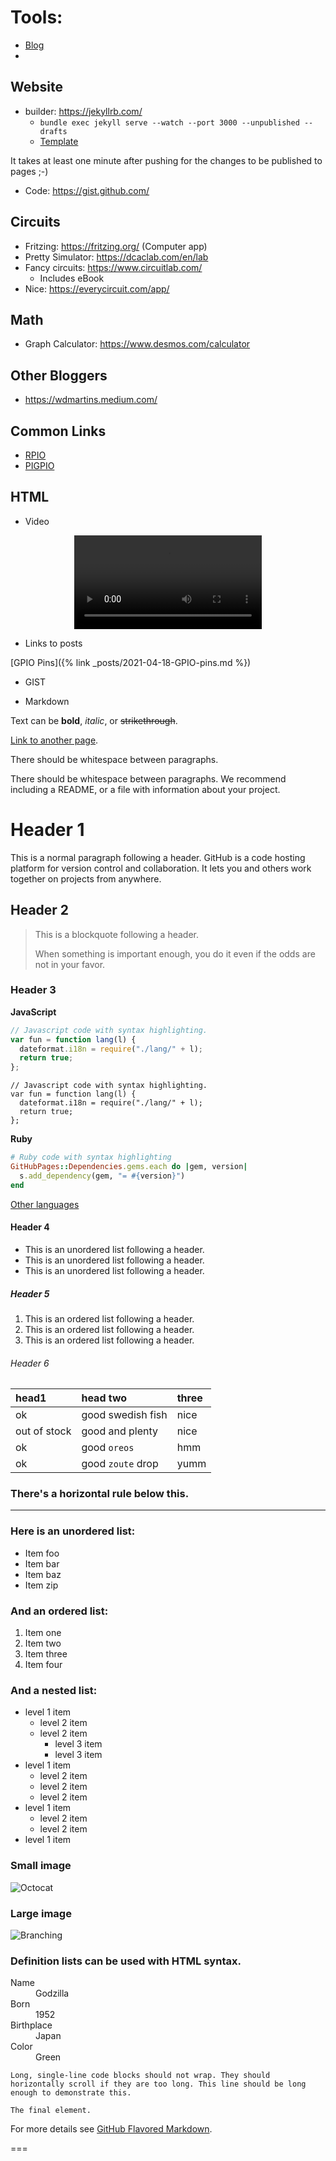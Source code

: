 # Tools:

- [Blog](https://eltoroit.github.io/)
-

## Website

- builder: https://jekyllrb.com/
  - `bundle exec jekyll serve --watch --port 3000 --unpublished --drafts`
  - [Template](https://github.com/pages-themes/architect)

It takes at least one minute after pushing for the changes to be published to pages ;-)

- Code: https://gist.github.com/

## Circuits

- Fritzing: https://fritzing.org/ (Computer app)
- Pretty Simulator: https://dcaclab.com/en/lab
- Fancy circuits: https://www.circuitlab.com/
  - Includes eBook
- Nice: https://everycircuit.com/app/

## Math

- Graph Calculator: https://www.desmos.com/calculator

## Other Bloggers

- https://wdmartins.medium.com/

## Common Links

- [RPIO](https://www.npmjs.com/package/rpio)
- [PIGPIO](https://www.npmjs.com/package/pigpio)

## HTML

- Video

<p style="text-align:center;">
    <video src="/assets/blog/2021-04-04/NoisyButton.mov" style="max-width: 100%;" autoplay controls loop></video>
</p>

- Links to posts

[GPIO Pins]({% link _posts/2021-04-18-GPIO-pins.md %})

- GIST

<script src="https://gist.github.com/eltoroit/f8fb7d4fe49eb1f90f44e82ad950b934.js"></script>

- Markdown

Text can be **bold**, _italic_, or ~~strikethrough~~.

[Link to another page](./another-page.html).

There should be whitespace between paragraphs.

There should be whitespace between paragraphs. We recommend including a README, or a file with information about your project.

# Header 1

This is a normal paragraph following a header. GitHub is a code hosting platform for version control and collaboration. It lets you and others work together on projects from anywhere.

## Header 2

> This is a blockquote following a header.
>
> When something is important enough, you do it even if the odds are not in your favor.

### Header 3

**JavaScript**

```js
// Javascript code with syntax highlighting.
var fun = function lang(l) {
  dateformat.i18n = require("./lang/" + l);
  return true;
};
```

```node
// Javascript code with syntax highlighting.
var fun = function lang(l) {
  dateformat.i18n = require("./lang/" + l);
  return true;
};
```

**Ruby**

```ruby
# Ruby code with syntax highlighting
GitHubPages::Dependencies.gems.each do |gem, version|
  s.add_dependency(gem, "= #{version}")
end
```

[Other languages](https://github.com/github/linguist/blob/master/lib/linguist/languages.yml)

#### Header 4

- This is an unordered list following a header.
- This is an unordered list following a header.
- This is an unordered list following a header.

##### Header 5

1.  This is an ordered list following a header.
2.  This is an ordered list following a header.
3.  This is an ordered list following a header.

###### Header 6

| head1        | head two          | three |
| :----------- | :---------------- | :---- |
| ok           | good swedish fish | nice  |
| out of stock | good and plenty   | nice  |
| ok           | good `oreos`      | hmm   |
| ok           | good `zoute` drop | yumm  |

### There's a horizontal rule below this.

---

### Here is an unordered list:

- Item foo
- Item bar
- Item baz
- Item zip

### And an ordered list:

1.  Item one
1.  Item two
1.  Item three
1.  Item four

### And a nested list:

- level 1 item
  - level 2 item
  - level 2 item
    - level 3 item
    - level 3 item
- level 1 item
  - level 2 item
  - level 2 item
  - level 2 item
- level 1 item
  - level 2 item
  - level 2 item
- level 1 item

### Small image

![Octocat](https://github.githubassets.com/images/icons/emoji/octocat.png)

### Large image

![Branching](https://guides.github.com/activities/hello-world/branching.png)

### Definition lists can be used with HTML syntax.

<dl>
<dt>Name</dt>
<dd>Godzilla</dd>
<dt>Born</dt>
<dd>1952</dd>
<dt>Birthplace</dt>
<dd>Japan</dd>
<dt>Color</dt>
<dd>Green</dd>
</dl>

```
Long, single-line code blocks should not wrap. They should horizontally scroll if they are too long. This line should be long enough to demonstrate this.
```

```
The final element.
```

For more details see [GitHub Flavored Markdown](https://guides.github.com/features/mastering-markdown/).

===
